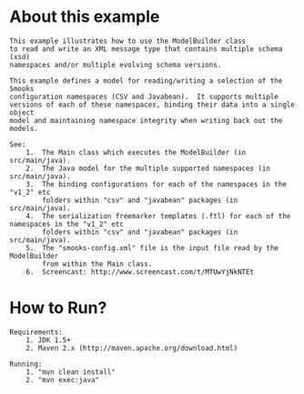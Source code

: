 About this example
==================
    This example illustrates how to use the ModelBuilder class
    to read and write an XML message type that contains multiple schema (xsd)
    namespaces and/or multiple evolving schema versions.

    This example defines a model for reading/writing a selection of the Smooks
    configuration namespaces (CSV and Javabean).  It supports multiple
    versions of each of these namespaces, binding their data into a single object
    model and maintaining namespace integrity when writing back out the models.

    See:
        1.  The Main class which executes the ModelBuilder (in src/main/java).
        2.  The Java model for the multiple supported namespaces (in src/main/java).
        3.  The binding configurations for each of the namespaces in the "v1_2" etc
            folders within "csv" and "javabean" packages (in src/main/java).
        4.  The serialization freemarker templates (.ftl) for each of the namespaces in the "v1_2" etc
            folders within "csv" and "javabean" packages (in src/main/java).
        5.  The "smooks-config.xml" file is the input file read by the ModelBuilder
            from within the Main class.
        6.  Screencast: http://www.screencast.com/t/MTUwYjNkNTEt

How to Run?
===========
    Requirements:
        1. JDK 1.5+
        2. Maven 2.x (http://maven.apache.org/download.html)

    Running:
        1. "mvn clean install"
        2. "mvn exec:java"